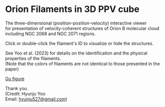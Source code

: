 # Orion Filaments in 3D PPV cube
 
The three-dimensional (position-position-velocity) interactive viewer \
for presentation of velocity-coherent structures of Orion B molecular cloud including NGC 2068 and NGC 2071 regions.

Click or double-click the filament's ID to visualize or hide the structures.

See Yoo et al. (2023) for details on the identification and the physical properties of the filaments.\
(Note that the colors of filaments are not identical to those presented in the paper)


[Go figure](https://github.com/HyunjuYoo/Orion-Filaments/blob/master/3dfigure.html)
 

Thank you. \
(Credit: Hyunju Yoo \
Email: hyunju527@gmail.com)